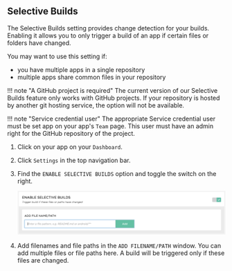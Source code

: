 ## Selective Builds

The Selective Builds setting provides change detection for your builds. Enabling it allows you to only trigger a build of an app if certain files or folders have changed.

You may want to use this setting if:

* you have multiple apps in a single repository
* multiple apps share common files in your repository

!!! note "A GitHub project is required"
    The current version of our Selective Builds feature only works with GitHub projects. If your repository is hosted by another git hosting service, the option will not be available.

!!! note "Service credential user"
    The appropriate Service credential user must be set app on your app's `Team` page. This user must have an admin right for the GitHub repository of the project.

1. Click on your app on your `Dashboard`.

2. Click `Settings` in the top navigation bar.

3. Find the `ENABLE SELECTIVE BUILDS` option and toggle the switch on the right.

    ![Selective Builds](/img/getting-started/selective-builds.png)

4. Add filenames and file paths in the `ADD FILENAME/PATH` window. You can add multiple files or file paths here. A build will be triggered only if these files are changed.
